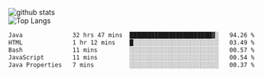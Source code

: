 ![github stats](https://github-readme-stats.vercel.app/api?username=AndreFerreira5&show_icons=true&theme=dark&count_private=true)
<br>
![Top Langs](https://github-readme-stats.vercel.app/api/top-langs/?username=AndreFerreira5&layout=compact&theme=dark)
<br>
<!--START_SECTION:waka-->

```txt
Java              32 hrs 47 mins  ███████████████████████▓░   94.26 %
HTML              1 hr 12 mins    █░░░░░░░░░░░░░░░░░░░░░░░░   03.49 %
Bash              11 mins         ░░░░░░░░░░░░░░░░░░░░░░░░░   00.57 %
JavaScript        11 mins         ░░░░░░░░░░░░░░░░░░░░░░░░░   00.54 %
Java Properties   7 mins          ░░░░░░░░░░░░░░░░░░░░░░░░░   00.37 %
```

<!--END_SECTION:waka-->
